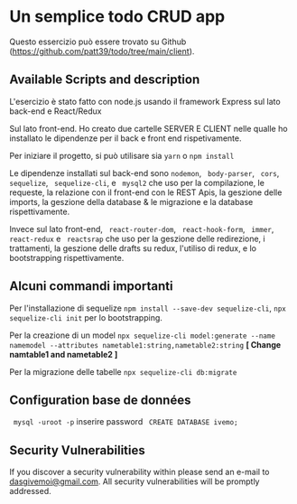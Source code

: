 # Un semplice todo CRUD app

Questo essercizio può essere trovato su Github (https://github.com/patt39/todo/tree/main/client).

## Available Scripts and description

L'esercizio è stato fatto con node.js usando il framework Express sul lato back-end e React/Redux

Sul lato front-end. Ho creato due cartelle SERVER E CLIENT nelle qualle ho installato le dipendenze per il back e front end rispetivamente.

Per iniziare il progetto, si può utilisare sia ``` yarn ``` o ``` npm install ```

Le dipendenze installati sul back-end sono  ``` nodemon ```, ``` body-parser```, ``` cors```,  ``` sequelize```,  ``` sequelize-cli```, e ``` mysql2``` che uso per la compilazione, le requeste, la relazione con il front-end con le REST Apis, la geszione delle imports, la geszione della database & le migrazione e la database rispettivamente.

Invece sul lato front-end,  ``` react-router-dom```, ``` react-hook-form```, ``` immer```, ``` react-redux``` e ``` reactsrap``` che uso per la geszione delle redirezione, i trattamenti, la geszione delle drafts su redux, l'utiliso di redux, e lo bootstrapping rispettivamente.


## Alcuni commandi importanti
Per l'installazione di sequelize ``` npm install --save-dev sequelize-cli ```, ``` npx sequelize-cli init ``` per lo bootstrapping.

Per la creazione di un model  ``` npx sequelize-cli model:generate --name namemodel --attributes nametable1:string,nametable2:string ``` **[ Change namtable1 and nametable2 ]** 

Per la migrazione delle tabelle  ```npx sequelize-cli db:migrate```


## Configuration base de données

``` mysql -uroot -p``` inserire password ``` CREATE DATABASE ivemo;```

## Security Vulnerabilities

If you discover a security vulnerability within please send an e-mail to [dasgivemoi@gmail.com](mailto:dasgivemoi@gmail.com). All security vulnerabilities will be promptly addressed.